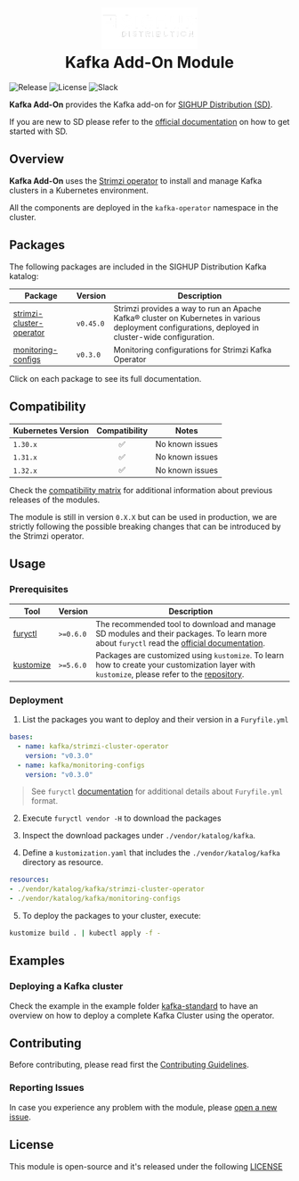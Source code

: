 <h1 align="center">
<picture>
  <source media="(prefers-color-scheme: dark)" srcset="https://raw.githubusercontent.com/sighupio/distribution/refs/heads/main/docs/assets/white-logo.png">
  <source media="(prefers-color-scheme: light)" srcset="https://raw.githubusercontent.com/sighupio/distribution/refs/heads/main/docs/assets/black-logo.png">
  <img alt="Shows a black logo in light color mode and a white one in dark color mode." src="https://raw.githubusercontent.com/sighupio/distribution/refs/heads/main/docs/assets/white-logo.png">
</picture><br/>
  Kafka Add-On Module
</h1>

![Release](https://img.shields.io/badge/Latest%20Release-v0.3.0-blue)
![License](https://img.shields.io/github/license/sighupio/add-on-kafka?label=License)
![Slack](https://img.shields.io/badge/slack-@kubernetes/fury-yellow.svg?logo=slack&label=Slack)

<!-- <SD-DOCS> -->

**Kafka Add-On** provides the Kafka add-on for [SIGHUP Distribution (SD)][kfd-repo].

If you are new to SD please refer to the [official documentation][sd-docs] on how to get started with SD.

## Overview

**Kafka Add-On** uses the [Strimzi operator][strimzi-page] to install and manage Kafka clusters in a Kubernetes environment.

All the components are deployed in the `kafka-operator` namespace in the cluster.

## Packages

The following packages are included in the SIGHUP Distribution Kafka katalog:

| Package                                                      | Version   | Description                                                                                                                                          |
|--------------------------------------------------------------|-----------|------------------------------------------------------------------------------------------------------------------------------------------------------|
| [strimzi-cluster-operator](katalog/strimzi-cluster-operator) | `v0.45.0` | Strimzi provides a way to run an Apache Kafka® cluster on Kubernetes in various deployment configurations, deployed in cluster-wide configuration.   |
| [monitoring-configs](katalog/monitoring-configs)             | `v0.3.0`  | Monitoring configurations for Strimzi Kafka Operator                                                                                                 |

Click on each package to see its full documentation.

## Compatibility

| Kubernetes Version |   Compatibility    | Notes                                               |
|--------------------|:------------------:|-----------------------------------------------------|
| `1.30.x`           | :white_check_mark: | No known issues                                     |
| `1.31.x`           | :white_check_mark: | No known issues                                     |
| `1.32.x`           | :white_check_mark: | No known issues                                     |

Check the [compatibility matrix][compatibility-matrix] for additional information about previous releases of the modules.

The module is still in version `0.X.X` but can be used in production, we are strictly following the possible breaking
changes that can be introduced by the Strimzi operator.

## Usage

### Prerequisites

| Tool                        | Version   | Description                                                                                                                                                    |
|-----------------------------|-----------|----------------------------------------------------------------------------------------------------------------------------------------------------------------|
| [furyctl][furyctl-repo]     | `>=0.6.0` | The recommended tool to download and manage SD modules and their packages. To learn more about `furyctl` read the [official documentation][furyctl-repo].     |
| [kustomize][kustomize-repo] | `>=5.6.0` | Packages are customized using `kustomize`. To learn how to create your customization layer with `kustomize`, please refer to the [repository][kustomize-repo]. |

### Deployment

1. List the packages you want to deploy and their version in a `Furyfile.yml`

```yaml
bases:
  - name: kafka/strimzi-cluster-operator
    version: "v0.3.0"
  - name: kafka/monitoring-configs
    version: "v0.3.0"
```

> See `furyctl` [documentation][furyctl-repo] for additional details about `Furyfile.yml` format.

2. Execute `furyctl vendor -H` to download the packages

3. Inspect the download packages under `./vendor/katalog/kafka`.

4. Define a `kustomization.yaml` that includes the `./vendor/katalog/kafka` directory as resource.

```yaml
resources:
- ./vendor/katalog/kafka/strimzi-cluster-operator
- ./vendor/katalog/kafka/monitoring-configs
```

5. To deploy the packages to your cluster, execute:

```bash
kustomize build . | kubectl apply -f -
```

## Examples

### Deploying a Kafka cluster

Check the example in the example folder [kafka-standard](./examples/kafka-standard) to have an overview on how to deploy
a complete Kafka Cluster using the operator.

<!-- Links -->

[strimzi-page]: https://strimzi.io
[kfd-repo]: https://github.com/sighupio/distribution
[furyctl-repo]: https://github.com/sighupio/furyctl
[kustomize-repo]: https://github.com/kubernetes-sigs/kustomize
[sd-docs]: https://docs.sighup.io/docs/distribution/
[compatibility-matrix]: https://github.com/sighupio/add-on-kafka/blob/main/docs/COMPATIBILITY_MATRIX.md

<!-- </SD-DOCS> -->

<!-- <FOOTER> -->

## Contributing

Before contributing, please read first the [Contributing Guidelines](docs/CONTRIBUTING.md).

### Reporting Issues

In case you experience any problem with the module, please [open a new issue](https://github.com/sighupio/add-on-kafka/issues/new/choose).

## License

This module is open-source and it's released under the following [LICENSE](LICENSE)

<!-- </FOOTER> -->
